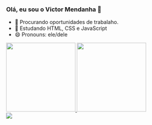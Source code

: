 ### Olá, eu sou o Victor Mendanha 👋

- 🔭 Procurando oportunidades de trabalaho.
- 🌱 Estudando HTML, CSS e JavaScript
- 😄 Pronouns: ele/dele


<div>
  <a href="https://github.com/VictorMendanha/">
   <img height="188em" src="https://github-readme-stats.vercel.app/api?username=VictorMendanha&show_icons=true&theme=radical">
   <img height="188em" src="https://github-readme-stats.vercel.app/api/top-langs/?username=VictorMendanha&show_icons=true&theme=radical">
</div>

<div>
  <img src="https://img.shields.io/badge/HTML5-E34F26?style=for-the-badge&logo=html5&logoColor=white">
</div>
